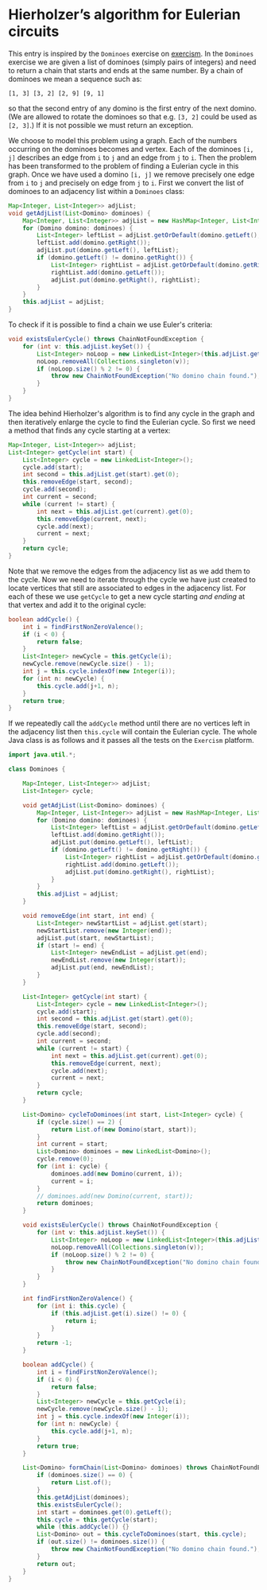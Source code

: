 # Hierholzer’s algorithm for Eulerian circuits

This entry is inspired by the `Dominoes` exercise on [exercism](https://exercism.io).
In the `Dominoes` exercise we are given a list of dominoes (simply pairs of integers) and need to return a chain that starts and ends at the same number.
By a chain of dominoes we mean a sequence such as:
```
[1, 3] [3, 2] [2, 9] [9, 1]
```
so that the second entry of any domino is the first entry of the next domino.
(We are allowed to rotate the dominoes so that e.g. `[3, 2]` could be used as `[2, 3]`.)
If it is not possible we must return an exception.

We choose to model this problem using a graph.
Each of the numbers occurring on the dominoes becomes and vertex.
Each of the dominoes `[i, j]` describes an edge from `i` to `j` and an edge from `j` to `i`.
Then the problem has been transformed to the problem of finding a Eulerian cycle in this graph.
Once we have used a domino `[i, j]` we remove precisely one edge from `i` to `j` and precisely on edge from `j` to `i`.
First we convert the list of dominoes to an adjacency list within a `Dominoes` class:

```java
Map<Integer, List<Integer>> adjList;
void getAdjList(List<Domino> dominoes) {
	Map<Integer, List<Integer>> adjList = new HashMap<Integer, List<Integer>>();
	for (Domino domino: dominoes) {
		List<Integer> leftList = adjList.getOrDefault(domino.getLeft(), new LinkedList<Integer>());
		leftList.add(domino.getRight());
		adjList.put(domino.getLeft(), leftList);
		if (domino.getLeft() != domino.getRight()) {
			List<Integer> rightList = adjList.getOrDefault(domino.getRight(), new LinkedList<Integer>());
			rightList.add(domino.getLeft());
			adjList.put(domino.getRight(), rightList);
		}
	}
	this.adjList = adjList;
}
```

To check if it is possible to find a chain we use Euler's criteria:

```java
void existsEulerCycle() throws ChainNotFoundException {
	for (int v: this.adjList.keySet()) {
		List<Integer> noLoop = new LinkedList<Integer>(this.adjList.get(v));
		noLoop.removeAll(Collections.singleton(v));
		if (noLoop.size() % 2 != 0) {
			throw new ChainNotFoundException("No domino chain found.");
		}
	}
}
```

The idea behind Hierholzer's algorithm is to find any cycle in the graph and then iteratively enlarge the cycle to find the Eulerian cycle.
So first we need a method that finds any cycle starting at a vertex:

```java
Map<Integer, List<Integer>> adjList;
List<Integer> getCycle(int start) {
	List<Integer> cycle = new LinkedList<Integer>();
	cycle.add(start);
	int second = this.adjList.get(start).get(0);
	this.removeEdge(start, second);
	cycle.add(second);
	int current = second;
	while (current != start) {
		int next = this.adjList.get(current).get(0);
		this.removeEdge(current, next);
		cycle.add(next);
		current = next;
	}
	return cycle;
}
```
Note that we remove the edges from the adjacency list as we add them to the cycle.
Now we need to iterate through the cycle we have just created to locate vertices that still are associated to edges in the adjacency list.
For each of these we use `getCycle` to get a new cycle starting *and ending* at that vertex and add it to the original cycle:

```java
boolean addCycle() {
	int i = findFirstNonZeroValence();
	if (i < 0) {
		return false;
	}
	List<Integer> newCycle = this.getCycle(i);
	newCycle.remove(newCycle.size() - 1);
	int j = this.cycle.indexOf(new Integer(i));
	for (int n: newCycle) {
		this.cycle.add(j+1, n);
	}
	return true;
}
```
If we repeatedly call the `addCycle` method until there are no vertices left in the adjacency list then `this.cycle` will contain the Eulerian cycle.
The whole Java class is as follows and it passes all the tests on the `Exercism` platform.

```java
import java.util.*;

class Dominoes {

	Map<Integer, List<Integer>> adjList;
	List<Integer> cycle;

	void getAdjList(List<Domino> dominoes) {
		Map<Integer, List<Integer>> adjList = new HashMap<Integer, List<Integer>>();
		for (Domino domino: dominoes) {
			List<Integer> leftList = adjList.getOrDefault(domino.getLeft(), new LinkedList<Integer>());
			leftList.add(domino.getRight());
			adjList.put(domino.getLeft(), leftList);
			if (domino.getLeft() != domino.getRight()) {
				List<Integer> rightList = adjList.getOrDefault(domino.getRight(), new LinkedList<Integer>());
				rightList.add(domino.getLeft());
				adjList.put(domino.getRight(), rightList);
			}
		}
		this.adjList = adjList;
	}

	void removeEdge(int start, int end) {
		List<Integer> newStartList = adjList.get(start);
		newStartList.remove(new Integer(end));
		adjList.put(start, newStartList);
		if (start != end) {
			List<Integer> newEndList = adjList.get(end);
			newEndList.remove(new Integer(start));
			adjList.put(end, newEndList);
		}
	}

	List<Integer> getCycle(int start) {
		List<Integer> cycle = new LinkedList<Integer>();
		cycle.add(start);
		int second = this.adjList.get(start).get(0);
		this.removeEdge(start, second);
		cycle.add(second);
		int current = second;
		while (current != start) {
			int next = this.adjList.get(current).get(0);
			this.removeEdge(current, next);
			cycle.add(next);
			current = next;
		}
		return cycle;
	}

	List<Domino> cycleToDominoes(int start, List<Integer> cycle) {
		if (cycle.size() == 2) {
			return List.of(new Domino(start, start));
		}
		int current = start;
		List<Domino> dominoes = new LinkedList<Domino>();
		cycle.remove(0);
		for (int i: cycle) {
			dominoes.add(new Domino(current, i));
			current = i;
		}
		// dominoes.add(new Domino(current, start));
		return dominoes;
	}

	void existsEulerCycle() throws ChainNotFoundException {
		for (int v: this.adjList.keySet()) {
			List<Integer> noLoop = new LinkedList<Integer>(this.adjList.get(v));
			noLoop.removeAll(Collections.singleton(v));
			if (noLoop.size() % 2 != 0) {
				throw new ChainNotFoundException("No domino chain found.");
			}
		}
	}

	int findFirstNonZeroValence() {
		for (int i: this.cycle) {
			if (this.adjList.get(i).size() != 0) {
				return i;
			}
		}
		return -1;
	}

	boolean addCycle() {
		int i = findFirstNonZeroValence();
		if (i < 0) {
			return false;
		}
		List<Integer> newCycle = this.getCycle(i);
		newCycle.remove(newCycle.size() - 1);
		int j = this.cycle.indexOf(new Integer(i));
		for (int n: newCycle) {
			this.cycle.add(j+1, n);
		}
		return true;
	}

	List<Domino> formChain(List<Domino> dominoes) throws ChainNotFoundException {
		if (dominoes.size() == 0) {
			return List.of();
		}
		this.getAdjList(dominoes);
		this.existsEulerCycle();
		int start = dominoes.get(0).getLeft();
		this.cycle = this.getCycle(start);
		while (this.addCycle()) {}
		List<Domino> out = this.cycleToDominoes(start, this.cycle);
		if (out.size() != dominoes.size()) {
			throw new ChainNotFoundException("No domino chain found.");
		}
		return out;
	}
}
```